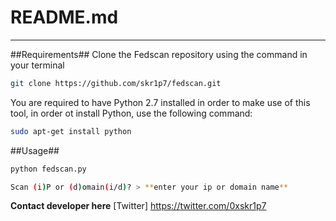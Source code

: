 # README.md
---------------------
##Requirements##
Clone the Fedscan repository using the command in your terminal

```bash
git clone https://github.com/skr1p7/fedscan.git
```

You are required to have Python 2.7 installed in order to make use of this tool, in order ot install Python, use the following command:

```bash
sudo apt-get install python 
```

##Usage##

```bash
python fedscan.py

Scan (i)P or (d)omain(i/d)? > **enter your ip or domain name**
```

**Contact developer here**
[Twitter] https://twitter.com/0xskr1p7
